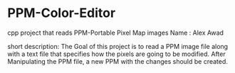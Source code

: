 # PPM-Color-Editor
cpp project that reads PPM-Portable Pixel Map images
Name : Alex Awad

short description:
	The Goal of this project is to read a PPM image file along with a text file that specifies how the pixels are going to be modified. After Manipulating the PPM file, a new PPM with the changes should be created.

